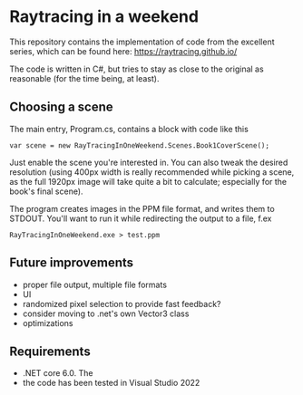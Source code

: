 # Raytracing in a weekend

This repository contains the implementation of code from the excellent series, which can be found here:
https://raytracing.github.io/

The code is written in C#, but tries to stay as close to the original as reasonable (for the time being, at least).

## Choosing a scene

The main entry, Program.cs, contains a block with code like this 
```
var scene = new RayTracingInOneWeekend.Scenes.Book1CoverScene();
```

Just enable the scene you're interested in. You can also tweak the desired resolution (using 400px width
is really recommended while picking a scene, as the full 1920px image will take quite a bit to calculate;
especially for the book's final scene).

The program creates images in the PPM file format, and writes them to STDOUT. You'll want to run it while
redirecting the output to a file, f.ex

```
RayTracingInOneWeekend.exe > test.ppm
```

## Future improvements
- proper file output, multiple file formats
- UI
- randomized pixel selection to provide fast feedback?
- consider moving to .net's own Vector3 class
- optimizations

## Requirements
- .NET core 6.0. The
- the code has been tested in Visual Studio 2022